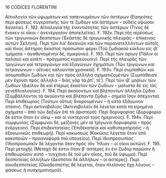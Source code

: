 16 CODICES FLORENTINI

Αἰτιολογία τῶν ὑψωμάτων καὶ ταπεινωμάτων τῶν ἀστέρων (Εἰρηκότες περὶ φύσεως συγκρατικῆς τῶν τε ζωδίων καὶ ἀστέρων – οὐδεὶς ὑψώσαι δύναται). F. 192. Αἰτιολογία τῆς ἐναντιότητος τῶν ἀστέρων (Τίνoς δὲ ἕνεκεν οἱ οἶκοι – ἀνενέργητον ἀποτελεῖται). F. 192v. Περὶ τῆς αἱρέσεως τῶν τριγωνικῶν δεσπότων (Ἑκάστης δὲ τριγωνικῆς πλευρᾶς – ἐπίκεινος αὐτῶν Σελήνη). Περὶ τῶν λαʹ δεκανῶν καὶ τῶν παρανατελλόντων αὐτοῖς καὶ τίνος ἀστήρος ἕκαστος πρόσωπον φέρει (Τοῦ ζωδιακοῦ κύκλου εἰς ιβʹ τμήματα – ἀγαθυνομένην δὲ, σμικρύνει). F. 193. Περὶ τῶν ὁρίων (Πάλιν οἱ παλαιοὶ καὶ εἰσέτι – πράγματος κυριεύουσιν). Περὶ τῆς πλευρᾶς τῶν τριγώνων καὶ τετραγώνων καὶ ἐξαγώνων σχημάτων (Τῶν τριγώνων καὶ τετραγώνων – αἵτινες καλούνται χρονικαί). F. 193v. Περὶ συμπαθῶν καὶ ἀσυμπαθῶν ζωδίων καὶ τῶν πρὸς ἀλληλα σχηματιζομένων (Συμπάθειαν μέν ἔχουσι πρὸς ἀλληλα – διὰς γὰρ τὰ ῥπʹ, τεʹ). Περὶ τῶν ιβʹ μορίων τῶν ζωδίων (Διείλον δὲ καὶ ἑτέρως ἕκαστον τῶν ζωδίων – μάλιστα δὲ εἰς τὰς γενεθλιαλογίας). F. 194. Περὶ ἀκούοντων καὶ βλέποντων ἀλληλα ζῷδια (Συμβάλλονται τὰ ἀκούοντα καὶ βλέποντα ζῷδια – σημεῖα ἴσον ἀπέχοντα). Περὶ ἐπιθεωρίας (Τούτων οὕτως διαιρουμένων – ἢ κατὰ ἐξάγωνον στάσιν). Περὶ ἀκτινοβολίας (Ἀκτινοβολεῖν δὲ λέγεται κατὰ τὰ εἰρημένα σχήματα – ἀπὸ τῶν δεξιῶν ἐπὶ τὰ ἀριστερά). Περὶ δορυφορίας (Δορυφορία δὲ ἐστιν ὅταν ἐν οἴκῳ – καὶ οἱ νυκτερινοὶ τοὺς ἡμερινούς). F. 194v. Περὶ συμφωνίας (Σύμφωνοι δέ, μεῖζονες μέν αἱ τρίγωνοι δορυφορία – πρὸς ἐνέργειαν). Περὶ ἐπιδεκτατείας (Ἐπιδεκατεία καὶ καθυπερτήρησις – ἡ ἐξαγωνικῶς ἐπιθεωρή). Περὶ κακώσεως (Κακῶσις λέγεται ὅταν ὑπὸ κακοποιῶν – προαναφορά τοῦ ὑπογείου). Περὶ ἰδιοπροσωπίας (Ἰδιοπροσωπεῖν δὲ λέγονται ὅταν πρὸς τὸν Ἥλιον – οἱ οἴκοι αὐτῶν). F. 195. Περὶ μετοχῆς (Μετοχὴ δέ ἐστιν ὅταν βʹ ἀστέρες ἐν ἐνὶ ζωδίῳ παρῶσιν ἢ ἐπιθεωρῶσιν αὐτό – τυγχάνει δὲ τοῦ μὲν οἶκος, τοῦ δὲ ὕψωμα). Περὶ δεσποτείας ἀλλήλων (Δεσπόται δὲ ἀλλήλων – οἱ ἀστέρες). Περὶ οἰκοδεσποτείας (Οἰκοδεσπότης δὲ λέγεται, ὅταν πλεῖονας ἔχῃ λόγους – φάσεως ἢ συσχηματισμοῦ).